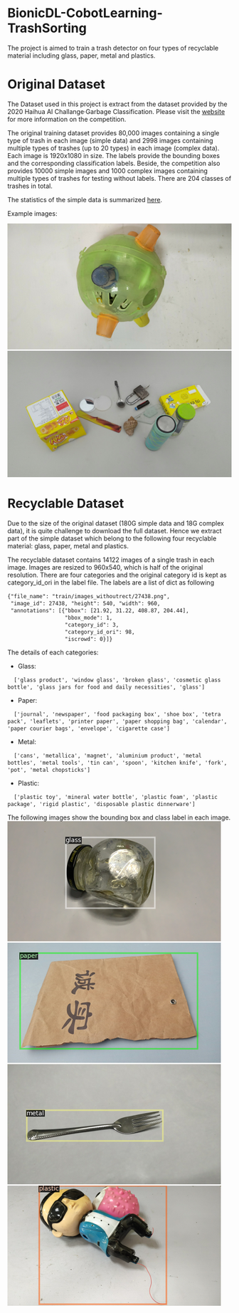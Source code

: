 # BionicDL-CobotLearning-TrashSorting
The project is aimed to train a trash detector on four types of recyclable material including glass, paper, metal and plastics.

# Original Dataset
The Dataset used in this project is extract from the dataset provided by the 2020 Haihua AI Challange·Garbage Classification. Please visit the [website](https://www.biendata.com/competition/haihua_wastesorting_task2/data/) for more information on the competition.

The original training dataset provides 80,000 images containing a single type of trash in each image (simple data) and 2998 images containing multiple types of trashes (up to 20 types) in each image (complex data). Each image is 1920x1080 in size. The labels provide the bounding boxes and the corresponding classification labels. Beside, the competition also provides 10000 simple images and 1000 complex images containing multiple types of trashes for testing without labels. There are 204 classes of trashes in total.

The statistics of the simple data is summarized [here](./Original_Dataset_Statisttics.md).

Example images:

![Simple image with a single trash](./recyclable/images_withoutrect/27467.png)
![Complex image](./examples/0c40e15be893.png)

# Recyclable Dataset
Due to the size of the original dataset (180G simple data and 18G complex data), it is quite challenge to download the full dataset. Hence we extract part of the simple dataset which belong to the following four recyclable material: glass, paper, metal and plastics.

The recyclable dataset contains 14122 images of a single trash in each image. Images are resized to 960x540, which is half of the original resolution. There are four categories and the original category id is kept as category_id_ori in the label file. The labels are a list of dict as following

```
{"file_name": "train/images_withoutrect/27438.png",
 "image_id": 27438, "height": 540, "width": 960,
 "annotations": [{"bbox": [21.92, 31.22, 408.87, 204.44],
                  "bbox_mode": 1,
                  "category_id": 3,
                  "category_id_ori": 98,
                  "iscrowd": 0}]}
```

The details of each categories:

 - Glass:
```
  ['glass product', 'window glass', 'broken glass', 'cosmetic glass bottle', 'glass jars for food and daily necessities', 'glass']
```
 - Paper:
```
  ['journal', 'newspaper', 'food packaging box', 'shoe box', 'tetra pack', 'leaflets', 'printer paper', 'paper shopping bag', 'calendar', 'paper courier bags', 'envelope', 'cigarette case']
```
 - Metal:
```
  ['cans', 'metallica', 'magnet', 'aluminium product', 'metal bottles', 'metal tools', 'tin can', 'spoon', 'kitchen knife', 'fork', 'pot', 'metal chopsticks']
```
 - Plastic:
```
  ['plastic toy', 'mineral water bottle', 'plastic foam', 'plastic package', 'rigid plastic', 'disposable plastic dinnerware']
```
The following images show the bounding box and class label in each image.
![Glass image](./examples/1.png)
![Paper image](./examples/0.png)
![Metal image](./examples/6.png)
![Plastic image](./examples/8.png)
